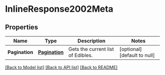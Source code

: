 # InlineResponse2002Meta

## Properties
Name | Type | Description | Notes
------------ | ------------- | ------------- | -------------
**Pagination** | [**Pagination**](Pagination.md) | Gets the current list of Edibles. | [optional] [default to null]

[[Back to Model list]](../README.md#documentation-for-models) [[Back to API list]](../README.md#documentation-for-api-endpoints) [[Back to README]](../README.md)



